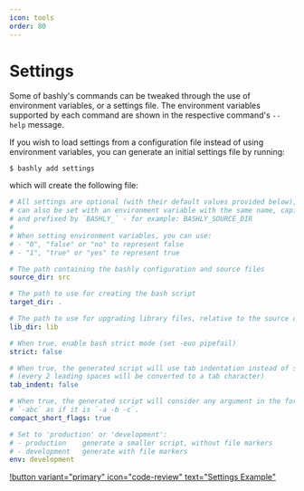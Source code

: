 ```yaml
---
icon: tools
order: 80
---
```


# Settings

Some of bashly's commands can be tweaked through the use of environment
variables, or a settings file. The environment variables supported by each
command are shown in the respective command's `--help` message.

If you wish to load settings from a configuration file instead of using
environment variables, you can generate an initial settings file by running:

```shell
$ bashly add settings
```

which will create the following file:


```yaml settings.yml
# All settings are optional (with their default values provided below), and
# can also be set with an environment variable with the same name, capitalized
# and prefixed by `BASHLY_` - for example: BASHLY_SOURCE_DIR
#
# When setting environment variables, you can use:
# - "0", "false" or "no" to represent false
# - "1", "true" or "yes" to represent true

# The path containing the bashly configuration and source files
source_dir: src

# The path to use for creating the bash script
target_dir: .

# The path to use for upgrading library files, relative to the source dir
lib_dir: lib

# When true, enable bash strict mode (set -euo pipefail)
strict: false

# When true, the generated script will use tab indentation instead of spaces
# (every 2 leading spaces will be converted to a tab character)
tab_indent: false

# When true, the generated script will consider any argument in the form of
# `-abc` as if it is `-a -b -c`.
compact_short_flags: true

# Set to 'production' or 'development':
# - production    generate a smaller script, without file markers
# - development   generate with file markers
env: development

```

[!button variant="primary" icon="code-review" text="Settings Example"](https://github.com/DannyBen/bashly/tree/master/examples/settings#readme)
